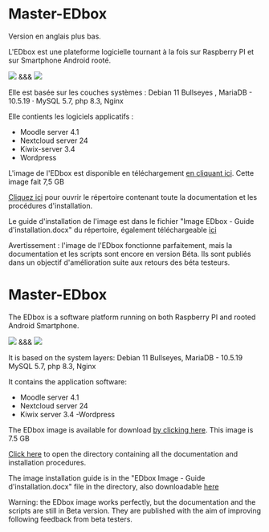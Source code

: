# Master-EDbox

Version en anglais plus bas.

L'EDbox est une plateforme logicielle tournant à la fois sur Raspberry PI et sur Smartphone Android rooté.

<picture><img src="https://edcloud.fr/contenus/images/raspberry_h100.jpg"> &&& </picture><picture><img src="https://edcloud.fr/contenus/images/android_h100.jpg"></picture>

Elle est basée sur les couches systèmes : Debian 11 Bullseyes , MariaDB - 10.5.19 · MySQL 5.7, php 8.3, Nginx

Elle contients les logiciels applicatifs : 
- Moodle server 4.1
- Nextcloud server 24
- Kiwix-server 3.4 
- Wordpress

L'image de l'EDbox est disponible en téléchargement [en cliquant ici](https://ed4free.org/EDbox.img).
Cette image fait 7,5 GB

[Cliquez ici](https://drive.edcloud.fr/s/MQ6MrzpdjQMc6gE) pour ouvrir le répertoire contenant toute la documentation et les procédures d'installation.

Le guide d'installation de l'image est dans le fichier "Image EDbox - Guide d'installation.docx" du répertoire, également téléchargeable [ici](https://edcloud.fr/contenus/Documentation_EDbox_publique/Image%20EDbox%20-%20Guide%20d'installation.docx)

Avertissement : l'image de l'EDbox fonctionne parfaitement, mais la documentation et les scripts sont encore en version Béta. Ils sont publiés dans un objectif d'amélioration suite aux retours des béta testeurs.

# Master-EDbox

The EDbox is a software platform running on both Raspberry PI and rooted Android Smartphone.

<picture><img src="https://edcloud.fr/contenus/images/raspberry_h100.jpg"> &&& </picture><picture><img src="https://edcloud.fr/contenus/images/android_h100.jpg"></picture>

It is based on the system layers: Debian 11 Bullseyes, MariaDB - 10.5.19 MySQL 5.7, php 8.3, Nginx

It contains the application software:
- Moodle server 4.1
- Nextcloud server 24
- Kiwix server 3.4
-Wordpress

The EDbox image is available for download [by clicking here](https://ed4free.org/EDbox.img).
This image is 7.5 GB

[Click here](https://drive.edcloud.fr/s/MQ6MrzpdjQMc6gE) to open the directory containing all the documentation and installation procedures.

The image installation guide is in the "EDbox Image - Guide d'installation.docx" file in the directory, also downloadable [here](https://edcloud.fr/contenus/Documentation_EDbox_publique/Image%20EDbox%20-%20Guide%20d'installation.docx)

Warning: the EDbox image works perfectly, but the documentation and the scripts are still in Beta version. They are published with the aim of improving following feedback from beta testers.
